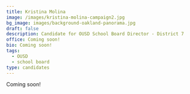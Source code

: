```yaml
---
title: Kristina Molina
image: /images/kristina-molina-campaign2.jpg
bg_image: images/background-oakland-panorama.jpg
draft: false
description: Candidate for OUSD School Board Director - District 7
office: Coming soon!
bio: Coming soon!
tags:
  - OUSD
  - school board
type: candidates
---
```

Coming soon!
